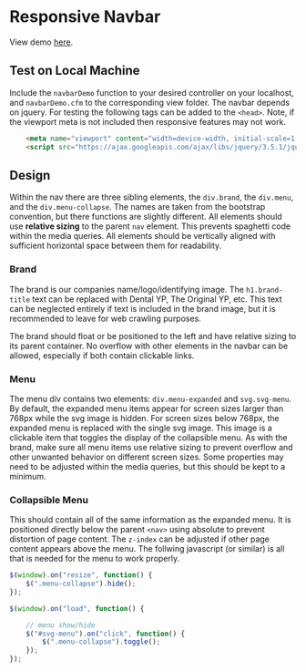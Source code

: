 # Responsive Navbar

View demo [here](https://ypds.github.io/navbar/).

## Test on Local Machine

Include the ```navbarDemo``` function to your desired controller on your localhost, and ```navbarDemo.cfm``` to the corresponding view folder. The navbar depends on jquery. For testing the following tags can be added to the ```<head>```. Note, if the viewport meta is not included then responsive features may not work.

```html
	<meta name="viewport" content="width=device-width, initial-scale=1.0" />
	<script src="https://ajax.googleapis.com/ajax/libs/jquery/3.5.1/jquery.min.js"></script>
```

## Design

Within the nav there are three sibling elements, the ```div.brand```, the ```div.menu```, and the ```div.menu-collapse```. The names are taken from the bootstrap convention, but there functions are slightly different. All elements should use **relative sizing** to the parent ```nav``` element. This prevents spaghetti code within the media queries. All elements should be vertically aligned with sufficient horizontal space between them for readability.

### Brand

The brand is our companies name/logo/identifying image. The ```h1.brand-title``` text can be replaced with Dental YP, The Original YP, etc. This text can be neglected entirely if text is included in the brand image, but it is recommended to leave for web crawling purposes. 

The brand should float or be positioned to the left and have relative sizing to its parent container. No overflow with other elements in the navbar can be allowed, especially if both contain clickable links.

### Menu

The menu div contains two elements: ```div.menu-expanded``` and ```svg.svg-menu```. By default, the expanded menu items appear for screen sizes larger than 768px while the svg image is hidden. For screen sizes below 768px, the expanded menu is replaced with the single svg image. This image is a clickable item that toggles the display of the collapsible menu. As with the brand, make sure all menu items use relative sizing to prevent overflow and other unwanted behavior on different screen sizes. Some properties may need to be adjusted within the media queries, but this should be kept to a minimum.

### Collapsible Menu

This should contain all of the same information as the expanded menu. It is positioned directly below the parent ```<nav>``` using absolute to prevent distortion of page content. The ```z-index``` can be adjusted if other page content appears above the menu. The follwing javascript (or similar) is all that is needed for the menu to work properly.

```javascript
$(window).on("resize", function() {
	$(".menu-collapse").hide();
});

$(window).on("load", function() {

	// menu show/hide
	$("#svg-menu").on("click", function() {
		$(".menu-collapse").toggle();
	});
});
```
